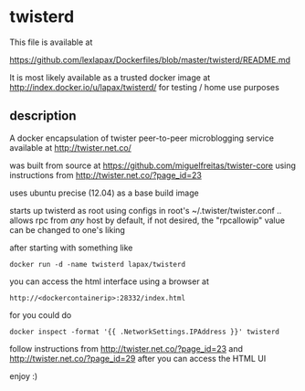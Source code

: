 twisterd
========

This file is available at

https://github.com/lexlapax/Dockerfiles/blob/master/twisterd/README.md

It is most likely available as a trusted docker image 
at http://index.docker.io/u/lapax/twisterd/ for testing / home use purposes


description
-----------
A docker encapsulation of twister peer-to-peer microblogging service available at http://twister.net.co/

was built from source at https://github.com/miguelfreitas/twister-core using instructions from http://twister.net.co/?page_id=23 

uses ubuntu precise (12.04) as a base build image

starts up twisterd as root using configs in root's ~/.twister/twister.conf ..
allows rpc from *any* host by default, if not desired, the "rpcallowip" value can be changed to one's liking

after starting with something like

	docker run -d -name twisterd lapax/twisterd

you can access the html interface using a browser at

	http://<dockercontainerip>:28332/index.html

for <dockercontainerip> you could do

	docker inspect -format '{{ .NetworkSettings.IPAddress }}' twisterd

follow instructions from http://twister.net.co/?page_id=23 and http://twister.net.co/?page_id=29
after you can access the HTML UI

enjoy :)
